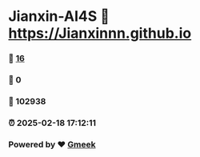 # Jianxin-AI4S :link: https://Jianxinnn.github.io 
### :page_facing_up: [16](https://Jianxinnn.github.io/tag.html) 
### :speech_balloon: 0 
### :hibiscus: 102938 
### :alarm_clock: 2025-02-18 17:12:11 
### Powered by :heart: [Gmeek](https://github.com/Meekdai/Gmeek)
